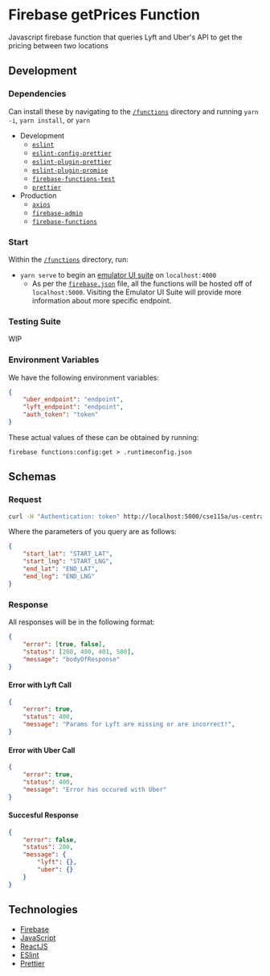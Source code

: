 # Firebase getPrices Function

Javascript firebase function that queries Lyft and Uber's API to get the pricing between two locations

## Development 

### Dependencies 

Can install these by navigating to the [`/functions`](functions/) directory and running `yarn -i`, `yarn install`, or `yarn`

* Development 
  * [`eslint`](https://eslint.org/docs/user-guide/getting-started)
  * [`eslint-config-prettier`](https://github.com/prettier/eslint-config-prettier)
  * [`eslint-plugin-prettier`](https://github.com/prettier/eslint-plugin-prettier)
  * [`eslint-plugin-promise`](https://github.com/xjamundx/eslint-plugin-promise)
  * [`firebase-functions-test`](https://github.com/firebase/firebase-functions-test)
  * [`prettier`](https://prettier.io/) 
* Production 
  * [`axios`](https://github.com/axios/axios) 
  * [`firebase-admin`](https://github.com/firebase/firebase-admin-node)
  * [`firebase-functions`](https://github.com/firebase/firebase-functions)

### Start 

Within the [`/functions`](functions/) directory, run: 

* `yarn serve` to begin an [emulator UI suite](https://firebase.google.com/docs/emulator-suite) on `localhost:4000`
  * As per the [`firebase.json`](firebase.json#L8-L10) file, all the functions will be hosted off of `localhost:5000`. Visiting the Emulator UI Suite will provide more information about more specific endpoint. 

### Testing Suite 

WIP 

### Environment Variables 

We have the following environment variables: 

```json 
{
    "uber_endpoint": "endpoint",
    "lyft_endpoint": "endpoint",
    "auth_token": "token"
}
```

These actual values of these can be obtained by running:

 `firebase functions:config:get > .runtimeconfig.json`

## Schemas 

### Request 

```bash
curl -H "Authentication: token" http://localhost:5000/cse115a/us-central1/getPrices\?start_lat\=START_LAT\&start_lng\=START_LNG\&end_lat\=END_LAT\&end_lng\=END_LNG
```

Where the parameters of you query are as follows: 

```json
{
    "start_lat": "START_LAT", 
    "start_lng": "START_LNG",
    "end_lat": "END_LAT",
    "end_lng": "END_LNG"
}
```

### Response

All responses will be in the following format: 
```json
{
    "error": [true, false],
    "status": [200, 400, 401, 500],
    "message": "bodyOfResponse"
}
```

#### Error with Lyft Call 

```json 
{
    "error": true,
    "status": 400,
    "message": "Params for Lyft are missing or are incorrect!",
}
```

#### Error with Uber Call 
```json
{
    "error": true,
    "status": 400,
    "message": "Error has occured with Uber"
}
```

#### Succesful Response
```json
{
    "error": false, 
    "status": 200, 
    "message": {
        "lyft": {},
        "uber": {}
    }
} 
```

## Technologies 

* [Firebase](https://firebase.google.com/) 
* [JavaScript](https://www.javascript.com/) 
* [ReactJS](https://reactjs.org/) 
* [ESlint](https://eslint.org/) 
* [Prettier](https://prettier.io/) 
